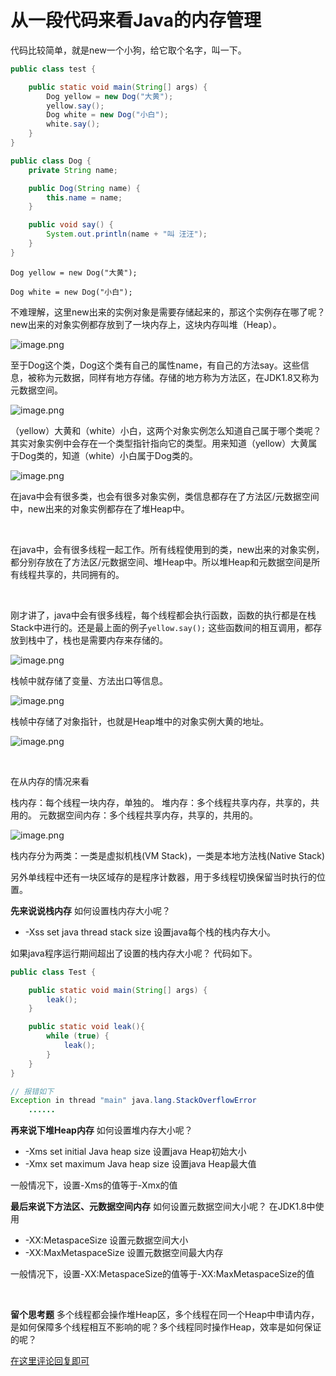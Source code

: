 # 从一段代码来看Java的内存管理

代码比较简单，就是new一个小狗，给它取个名字，叫一下。

```java
public class test {

    public static void main(String[] args) {
        Dog yellow = new Dog("大黄");
        yellow.say();
        Dog white = new Dog("小白");
        white.say();
    }
}

public class Dog {
    private String name;

    public Dog(String name) {
        this.name = name;
    }

    public void say() {
        System.out.println(name + "叫 汪汪");
    }
}
```


`Dog yellow = new Dog("大黄");`

`Dog white = new Dog("小白");`

不难理解，这里new出来的实例对象是需要存储起来的，那这个实例存在哪了呢？new出来的对象实例都存放到了一块内存上，这块内存叫堆（Heap）。

![image.png](/image/java-memory-manage-one.png)


至于Dog这个类，Dog这个类有自己的属性name，有自己的方法say。这些信息，被称为元数据，同样有地方存储。存储的地方称为方法区，在JDK1.8又称为元数据空间。

![image.png](/image/java-memory-manage-two.png)

（yellow）大黄和（white）小白，这两个对象实例怎么知道自己属于哪个类呢？其实对象实例中会存在一个类型指针指向它的类型。用来知道（yellow）大黄属于Dog类的，知道（white）小白属于Dog类的。
​

![image.png](/image/java-memory-manage-three.png)


在java中会有很多类，也会有很多对象实例，类信息都存在了方法区/元数据空间中，new出来的对象实例都存在了堆Heap中。
​

​

在java中，会有很多线程一起工作。所有线程使用到的类，new出来的对象实例，都分别存放在了方法区/元数据空间、堆Heap中。所以堆Heap和元数据空间是所有线程共享的，共同拥有的。
​

​

刚才讲了，java中会有很多线程，每个线程都会执行函数，函数的执行都是在栈Stack中进行的。还是最上面的例子`yellow.say();` 这些函数间的相互调用，都存放到栈中了，栈也是需要内存来存储的。
​

![image.png](/image/java-memory-manage-four.png)


栈帧中就存储了变量、方法出口等信息。

![image.png](/image/java-memory-manage-five.png)


栈帧中存储了对象指针，也就是Heap堆中的对象实例大黄的地址。

![image.png](/image/java-memory-manage-six.png)


​

在从内存的情况来看
​

栈内存：每个线程一块内存，单独的。
堆内存：多个线程共享内存，共享的，共用的。
元数据空间内存：多个线程共享内存，共享的，共用的。

![image.png](/image/java-memory-manage-seven.png)


栈内存分为两类：一类是虚拟机栈(VM Stack)，一类是本地方法栈(Native Stack)

另外单线程中还有一块区域存的是程序计数器，用于多线程切换保留当时执行的位置。


**先来说说栈内存**
如何设置栈内存大小呢？

- -Xss <size> set java thread stack size 设置java每个栈的栈内存大小。

如果java程序运行期间超出了设置的栈内存大小呢？ 代码如下。
```java
public class Test {

    public static void main(String[] args) {
        leak();
    }

    public static void leak(){
        while (true) {
            leak();
        }
    }
}

// 报错如下
Exception in thread "main" java.lang.StackOverflowError
	......
```
**再来说下堆Heap内存**
如何设置堆内存大小呢？

- -Xms<size>        set initial Java heap size		设置java Heap初始大小
- -Xmx<size>        set maximum Java heap size	设置java Heap最大值

一般情况下，设置-Xms的值等于-Xmx的值
​

**最后来说下方法区、元数据空间内存**
如何设置元数据空间大小呢？
在JDK1.8中使用

- -XX:MetaspaceSize    设置元数据空间大小
- -XX:MaxMetaspaceSize 设置元数据空间最大内存

一般情况下，设置-XX:MetaspaceSize的值等于-XX:MaxMetaspaceSize的值
​

​

**留个思考题**
多个线程都会操作堆Heap区，多个线程在同一个Heap中申请内存，是如何保障多个线程相互不影响的呢？多个线程同时操作Heap，效率是如何保证的呢？

[在这里评论回复即可](https://github.com/gxpisme/gxpisme.github.io/issues/new)
